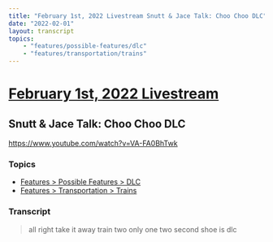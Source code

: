 ```yaml
---
title: "February 1st, 2022 Livestream Snutt & Jace Talk: Choo Choo DLC"
date: "2022-02-01"
layout: transcript
topics:
    - "features/possible-features/dlc"
    - "features/transportation/trains"
---
```

# [February 1st, 2022 Livestream](../2022-02-01.md)
## Snutt & Jace Talk: Choo Choo DLC
https://www.youtube.com/watch?v=VA-FA0BhTwk

### Topics
* [Features > Possible Features > DLC](../topics/features/possible-features/dlc.md)
* [Features > Transportation > Trains](../topics/features/transportation/trains.md)

### Transcript

> all right take it away train two only one two second shoe is dlc
